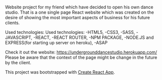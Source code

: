 Website project for my friend which have decided to open his own dance studio. That is a one single page React website which was created on the desire of showing the most important aspects of business for his future clients.

Used technologies:
Used technologies: -HTML5, -CSS3, -SASS, -JAVASCRIPT, -REACT, -REACT ROUTER, -NPM PACKAGE, -NODE.JS and EXPRESS(for starting up server on heroku), -ASAP

Check it out the website: https://undergrounddancestudio.herokuapp.com/
Please be aware that the context of the page might be change in the future by the client.

This project was bootstrapped with [Create React App](https://github.com/facebook/create-react-app).

